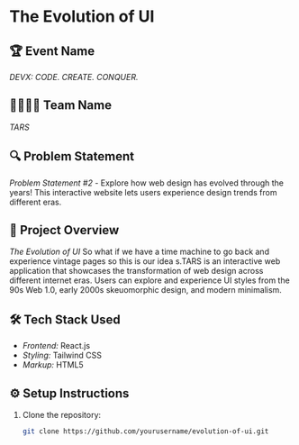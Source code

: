 # The Evolution of UI

## 🏆 Event Name
*DEVX: CODE. CREATE. CONQUER.*

## 👨‍💻👩‍💻 Team Name
*TARS*

## 🔍 Problem Statement
*Problem Statement #2* - Explore how web design has evolved through the years! This interactive website lets users experience design trends from different eras.

## 🚀 Project Overview
*The Evolution of UI* So what if we have a time machine to go back and experience vintage pages so this is our idea
s.TARS is an interactive web application that showcases the transformation of web design across different internet eras. Users can explore and experience UI styles from the 90s Web 1.0, early 2000s skeuomorphic design, and modern minimalism.



## 🛠 Tech Stack Used
- *Frontend:* React.js
- *Styling:* Tailwind CSS
- *Markup:* HTML5

## ⚙ Setup Instructions
1. Clone the repository:
   ```sh
   git clone https://github.com/yourusername/evolution-of-ui.git